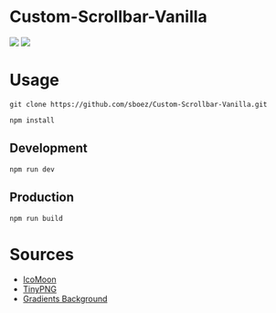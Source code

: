 # Custom-Scrollbar-Vanilla

<img src="https://img.shields.io/badge/webpack-5.22.0-blue"> <img src="https://img.shields.io/badge/webpack  cli-4.5.0-blue">

# Usage

```shell
git clone https://github.com/sboez/Custom-Scrollbar-Vanilla.git
```

```shell
npm install
```

## Development

```shell
npm run dev
```

## Production

```shell
npm run build
```

# Sources

-   [IcoMoon](https://icomoon.io/)
-   [TinyPNG](https://tinyjpg.com/)
-   [Gradients Background](https://uigradients.com/)
